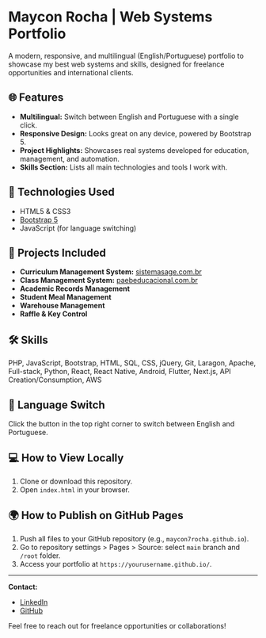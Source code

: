 # Maycon Rocha | Web Systems Portfolio

A modern, responsive, and multilingual (English/Portuguese) portfolio to showcase my best web systems and skills, designed for freelance opportunities and international clients.

## 🌐 Features
- **Multilingual:** Switch between English and Portuguese with a single click.
- **Responsive Design:** Looks great on any device, powered by Bootstrap 5.
- **Project Highlights:** Showcases real systems developed for education, management, and automation.
- **Skills Section:** Lists all main technologies and tools I work with.

## 🚀 Technologies Used
- HTML5 & CSS3
- [Bootstrap 5](https://getbootstrap.com/)
- JavaScript (for language switching)

## 📂 Projects Included
- **Curriculum Management System:** [sistemasage.com.br](https://www.sistemasage.com.br)
- **Class Management System:** [paebeducacional.com.br](https://paebeducacional.com.br)
- **Academic Records Management**
- **Student Meal Management**
- **Warehouse Management**
- **Raffle & Key Control**

## 🛠️ Skills
PHP, JavaScript, Bootstrap, HTML, SQL, CSS, jQuery, Git, Laragon, Apache, Full-stack, Python, React, React Native, Android, Flutter, Next.js, API Creation/Consumption, AWS

## 🔄 Language Switch
Click the button in the top right corner to switch between English and Portuguese.

## 💻 How to View Locally
1. Clone or download this repository.
2. Open `index.html` in your browser.

## 🌍 How to Publish on GitHub Pages
1. Push all files to your GitHub repository (e.g., `maycon7rocha.github.io`).
2. Go to repository settings > Pages > Source: select `main` branch and `/root` folder.
3. Access your portfolio at `https://yourusername.github.io/`.

---

**Contact:**
- [LinkedIn](https://www.linkedin.com/in/maycon7rocha)
- [GitHub](https://github.com/maycon7rocha)

Feel free to reach out for freelance opportunities or collaborations!
